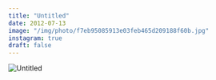```yaml
---
title: "Untitled"
date: 2012-07-13
image: "/img/photo/f7eb95085913e03feb465d209188f60b.jpg"
instagram: true
draft: false
---
```


![Untitled](/img/photo/f7eb95085913e03feb465d209188f60b.jpg)

